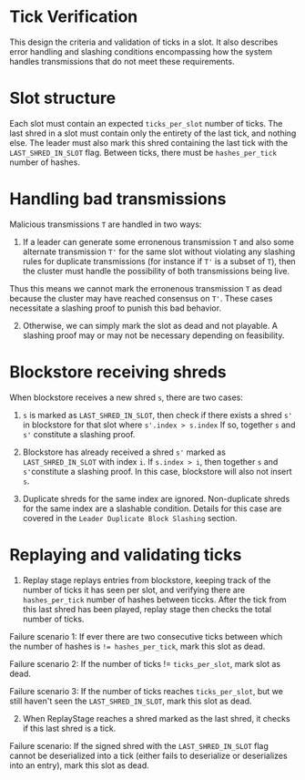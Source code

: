 # Tick Verification

This design the criteria and validation of ticks in a slot. It also describes
error handling and slashing conditions encompassing how the system handles
transmissions that do not meet these requirements.

# Slot structure

Each slot must contain an expected `ticks_per_slot` number of ticks. The last
shred in a slot must contain only the entirety of the last tick, and nothing 
else. The leader must also mark this shred containing the last tick with the 
`LAST_SHRED_IN_SLOT` flag. Between ticks, there must be `hashes_per_tick`
number of hashes.

# Handling bad transmissions

Malicious transmissions `T` are handled in two ways:

1) If a leader can generate some erronenous transmission `T` and also some 
alternate transmission `T'` for the same slot without violating any slashing
rules for duplicate transmissions (for instance if `T'` is a subset of `T`),
then the cluster must handle the possibility of both transmissions being live.

Thus this means we cannot mark the erronenous transmission `T` as dead because
the cluster may have reached consensus on `T'`. These cases necessitate a 
slashing proof to punish this bad behavior.

2) Otherwise, we can simply mark the slot as dead and not playable. A slashing
proof may or may not be necessary depending on feasibility.

# Blockstore receiving shreds

When blockstore receives a new shred `s`, there are two cases:

1) `s` is marked as `LAST_SHRED_IN_SLOT`, then check if there exists a shred 
`s'` in blockstore for that slot where `s'.index > s.index` If so, together `s`
and `s'` constitute a slashing proof.

2) Blockstore has already received a shred `s'` marked as `LAST_SHRED_IN_SLOT`
with index `i`. If `s.index > i`, then together `s` and `s'`constitute a 
slashing proof. In this case, blockstore will also not insert `s`.

3) Duplicate shreds for the same index are ignored. Non-duplicate shreds for
the same index are a slashable condition. Details for this case are covered
in the `Leader Duplicate Block Slashing` section.


# Replaying and validating ticks

1) Replay stage replays entries from blockstore, keeping track of the number of
ticks it has seen per slot, and verifying there are `hashes_per_tick` number of
hashes between ticcks. After the tick from this last shred has been played, 
replay stage then checks the total number of ticks.

Failure scenario 1: If ever there are two consecutive ticks between which the
number of hashes is `!= hashes_per_tick`, mark this slot as dead.

Failure scenario 2: If the number of ticks != `ticks_per_slot`, mark slot as 
dead. 

Failure scenario 3: If the number of ticks reaches `ticks_per_slot`, but we still
haven't seen the `LAST_SHRED_IN_SLOT`, mark this slot as dead. 

2) When ReplayStage reaches a shred marked as the last shred, it checks if this
last shred is a tick. 

Failure scenario: If the signed shred with the `LAST_SHRED_IN_SLOT` flag cannot
be deserialized into a tick (either fails to deserialize or deserializes into 
an entry), mark this slot as dead.